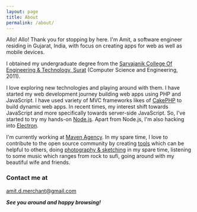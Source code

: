 ```yaml
---
layout: page
title: About
permalink: /about/
---
```


Allo! Allo! Thank you for stopping by here. I'm Amit, a software engineer residing in Gujarat, India, with focus on creating apps for web as well as mobile devices.

I obtained my undergraduate degree from the [Sarvajanik College Of Engineering & Technology, Surat](http://scet.ac.in) (Computer Science and Engineering, 2011).

I love exploring new technologies and playing around with them. I have started my web development journey building web apps using PHP and JavaScript. I have used variety of MVC frameworks likes of [CakePHP](http://cakephp.org) to build dynamic web apps. In recent times, my interest shift towards JavaScript and more specifically towards server-side JavaScript. So, I've started to try my hands-on [Node.js](https://nodejs.org/en). Apart from Node.js, I'm also hacking into [Electron](http://electron.atom.io).

I'm currently working at [Maven Agency](http://www.mavenagency.co.za). In my spare time, I love to contribute to the open source community by creating [tools](https://github.com/amitmerchant1990) which can be helpful to others, doing [photography & sketching](https://www.instagram.com/amit_merchant/) in my spare time, listening to some music which ranges from rock to sufi, going around with my beautiful wife and friends.

### Contact me at

[amit.d.merchant@gmail.com](mailto:amit.d.merchant@gmail.com)

**_See you around and happy browsing!_**
